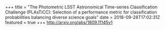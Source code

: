 +++
title = "The Photometric LSST Astronomical Time-series Classification Challenge   (PLAsTiCC): Selection of a performance metric for classification   probabilities balancing diverse science goals"
date = 2018-09-28T17:02:31Z
featured = true
+++
http://arxiv.org/abs/1809.11145v1